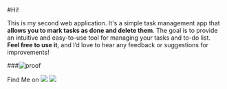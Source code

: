#Hi!

This is my second web application. It's a simple task management app that **allows you to mark tasks as done and delete them**.
The goal is to provide an intuitive and easy-to-use tool for managing your tasks and to-do list.
**Feel free to use it**, and I’d love to hear any feedback or suggestions for improvements!

###![proof](https://github.com/user-attachments/assets/2a149fce-d9ee-4862-b20d-b7702d64f7f1)

Find Me on
  <a href="https://linktr.ee/Mass4cre_P0int" target="_blank"><img src="https://img.shields.io/badge/Socials-grey?style=for-the-badge&logo=linktree"></a>
  <a href="https://github.com/ruaorj" target="_blank"><img src="https://img.shields.io/badge/Github-blue?style=for-the-badge&logo=github"></a>
